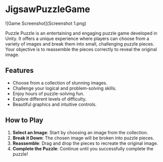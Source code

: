 # JigsawPuzzleGame

![Game Screenshot](Screenshot 1.png)

Puzzle Puzzle is an entertaining and engaging puzzle game developed in Unity. It offers a unique experience where players can choose from a variety of images and break them into small, challenging puzzle pieces. Your objective is to reassemble the pieces correctly to reveal the original image. 

## Features

- Choose from a collection of stunning images.
- Challenge your logical and problem-solving skills.
- Enjoy hours of puzzle-solving fun.
- Explore different levels of difficulty.
- Beautiful graphics and intuitive controls.

## How to Play

1. **Select an Image**: Start by choosing an image from the collection.
2. **Break it Down**: The chosen image will be broken into puzzle pieces.
3. **Reassemble**: Drag and drop the pieces to recreate the original image.
4. **Complete the Puzzle**: Continue until you successfully complete the puzzle!
